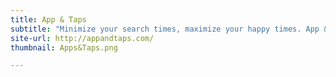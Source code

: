 ```yaml
---
title: App & Taps
subtitle: "Minimize your search times, maximize your happy times. App & Taps.                                                                             "
site-url: http://appandtaps.com/
thumbnail: Apps&Taps.png

---
```

